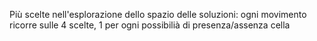 Più scelte nell'esplorazione dello spazio delle soluzioni:
    ogni movimento ricorre sulle 4 scelte, 1 per ogni possibilià di presenza/assenza cella